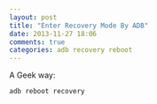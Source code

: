 ```yaml
---
layout: post
title: "Enter Recovery Mode By ADB"
date: 2013-11-27 18:06
comments: true
categories: adb recovery reboot
---
```

A Geek way:
```
adb reboot recovery
```
